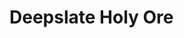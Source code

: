 # Deepslate Holy Ore

<figure><img src="https://github.com/user-attachments/assets/db2140db-3310-4861-b732-c7852cd9a185" alt=""><figcaption></figcaption></figure>

